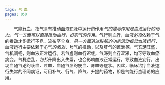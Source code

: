 ```yaml
---
tags: 气 血
pages: 050
---
```

&emsp;&emsp;气能行血，指~~气具有推动血液在脉中运行的作用~~<dfn>气的推动作用是血液运行的动力</dfn>。<dfn>气一方面可以直接推动血行，如宗气的作用。</dfn>气行则血行，血液必须依赖于气的推动才能运行不息，流布至全身。<dfn>另一方面通过脏腑的功能活动推动血液运行，</dfn>血液运行主要依赖于心气<dfn>的激发</dfn>、肺气的推动，以及肝气的疏泄<dfn>等</dfn>。气充足旺盛，气机调畅，则血液正常运行。若气虚则血行迟缓，气滞则血行涩滞，均可导致血瘀病变。气机逆乱，<dfn>包括</dfn>升降出入失常，也会影响血液正常运行，导致血液妄行，出现血随气逆的咳血、吐血，血随气陷的便血、尿血等症状。因此，临床治疗血液运行失常的不同病证，可用补气、行气、降气、升提的药物，即是气能行血理论的应用。